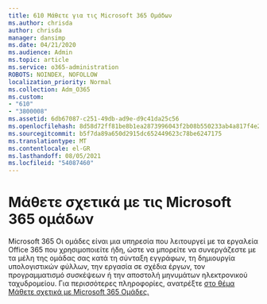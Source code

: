 ```yaml
---
title: 610 Μάθετε για τις Microsoft 365 Ομάδων
ms.author: chrisda
author: chrisda
manager: dansimp
ms.date: 04/21/2020
ms.audience: Admin
ms.topic: article
ms.service: o365-administration
ROBOTS: NOINDEX, NOFOLLOW
localization_priority: Normal
ms.collection: Adm_O365
ms.custom:
- "610"
- "3800008"
ms.assetid: 6db67087-c251-49db-ad9e-d9c41da25c56
ms.openlocfilehash: 8d58d72ff81be8b1ea2873996043f2b08b550233ab4a817f4e2476944624a17b
ms.sourcegitcommit: b5f7da89a650d2915dc652449623c78be6247175
ms.translationtype: MT
ms.contentlocale: el-GR
ms.lasthandoff: 08/05/2021
ms.locfileid: "54087460"
---
```

# <a name="learn-about-microsoft-365-groups"></a>Μάθετε σχετικά με τις Microsoft 365 ομάδων

Microsoft 365 Οι ομάδες είναι μια υπηρεσία που λειτουργεί με τα εργαλεία Office 365 που χρησιμοποιείτε ήδη, ώστε να μπορείτε να συνεργάζεστε με τα μέλη της ομάδας σας κατά τη σύνταξη εγγράφων, τη δημιουργία υπολογιστικών φύλλων, την εργασία σε σχέδια έργων, τον προγραμματισμό συσκέψεων ή την αποστολή μηνυμάτων ηλεκτρονικού ταχυδρομείου. Για περισσότερες πληροφορίες, ανατρέξτε [στο θέμα Μάθετε σχετικά με Microsoft 365 Ομάδες.](https://support.office.com/article/b565caa1-5c40-40ef-9915-60fdb2d97fa2)
